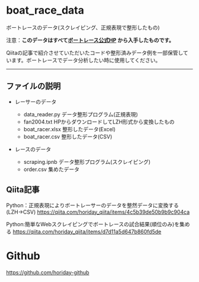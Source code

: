 # boat_race_data
ボートレースのデータ(スクレイピング、正規表現で整形したもの)

注意：**このデータはすべて[ボートレース公式HP](https://www.boatrace.jp/) から入手したものです。**

Qiitaの記事で紹介させていただいたコードや整形済みデータ例を一部保管しています。ボートレースでデータ分析したい時に使用してください。

***

## ファイルの説明

* レーサーのデータ
  * data_reader.py データ整形プログラム(正規表現)
  * fan2004.txt HPからダウンロードしてLZH形式から変換したもの
  * boat_racer.xlsx 整形したデータ(Excel)
  * boat_racer.csv 整形したデータ(CSV)

* レースのデータ
  * scraping.ipnb データ整形プログラム(スクレイピング)
  * order.csv 集めたデータ



## Qiita記事

Python：正規表現によりボートレーサーのデータを整然データに変換する(LZH→CSV)
https://qiita.com/horiday_qiita/items/4c5b39de50b9b9c904ca

Python:簡単なWebスクレイピングでボートレースの試合結果(順位のみ)を集める
https://qiita.com/horiday_qiita/items/d7d11a5d647b860fd5de


# Github
https://github.com/horiday-github


